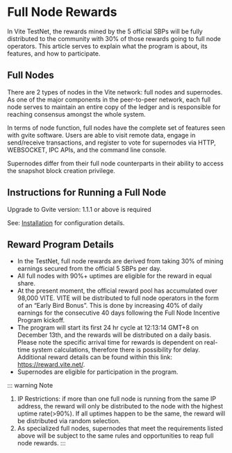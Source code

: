 # Full Node Rewards

In Vite TestNet, the rewards mined by the 5 official SBPs will be fully distributed to the community with 30% of those rewards going to full node operators. This article serves to explain what the program is about, its features, and how to participate.

## Full Nodes

There are 2 types of nodes in the Vite network: full nodes and supernodes. As one of the major components in the peer-to-peer network, each full node serves to maintain an entire copy of the ledger and is responsible for reaching consensus amongst the whole system.

In terms of node function, full nodes have the complete set of features seen with gvite software. Users are able to visit remote data, engage in send/receive transactions, and register to vote for supernodes via HTTP, WEBSOCKET, IPC APIs, and the command line console. 

Supernodes differ from their full node counterparts in their ability to access the snapshot block creation privilege.

## Instructions for Running a Full Node

Upgrade to Gvite version: 1.1.1 or above is required

See: [Installation](../node/install.md#full-node-reward) for configuration details.

## Reward Program Details

* In the TestNet, full node rewards are derived from taking 30% of mining earnings secured from the official 5 SBPs per day.
* All full nodes with 90%+ uptimes are eligible for the reward in equal share.
* At the present moment, the official reward pool has accumulated over 98,000 VITE. VITE will be distributed to full node operators in the form of an “Early Bird Bonus”. This is done by increasing 40% of daily earnings for the consecutive 40 days following the Full Node Incentive Program kickoff.
* The program will start its first 24 hr cycle at 12:13:14 GMT+8 on December 13th, and the rewards will be distributed on a daily basis. Please note the specific arrival time for rewards is dependent on real-time system calculations, therefore there is possibility for delay. Additional reward details can be found within this link: https://reward.vite.net/.
* Supernodes are eligible for participation in the program.

::: warning Note
1. IP Restrictions: if more than one full node is running from the same IP address, the reward will only be distributed to the node with the highest uptime rate(>90%). If all uptimes happen to be the same, the reward will be distributed via random selection.
2. As specialized full nodes, supernodes that meet the requirements listed above will be subject to the same rules and opportunities to reap full node rewards.
:::
